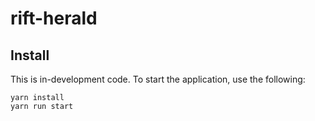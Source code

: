 # rift-herald

## Install

This is in-development code. To start the application, use the following:

```
yarn install
yarn run start
```
